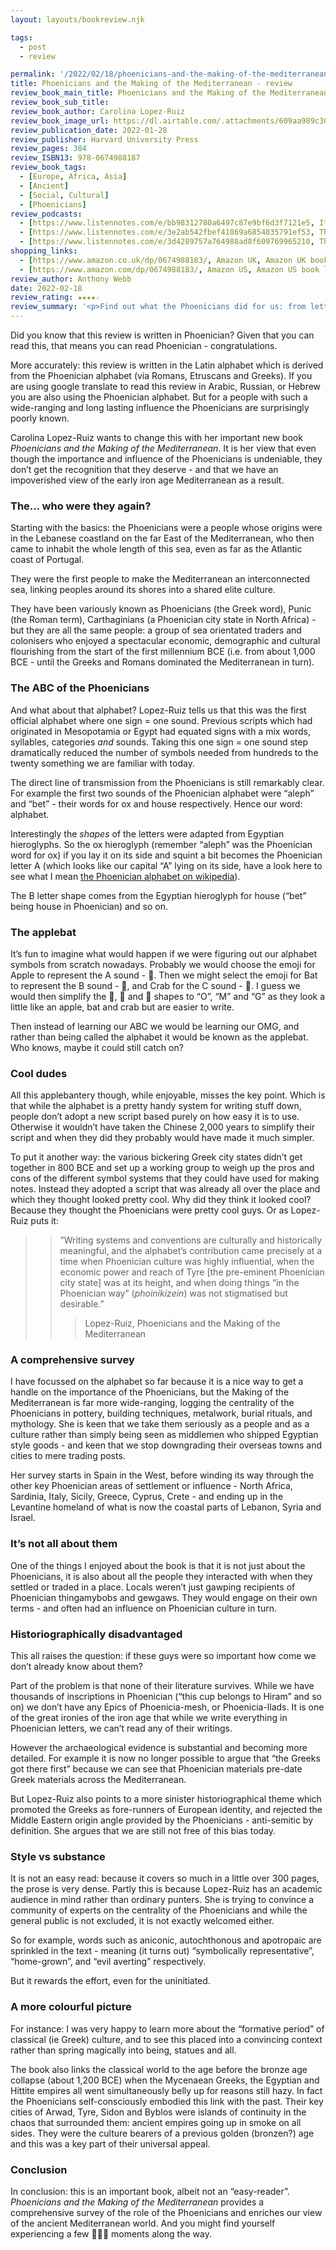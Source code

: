```yaml
---
layout: layouts/bookreview.njk

tags:
  - post
  - review

permalink: '/2022/02/18/phoenicians-and-the-making-of-the-mediterranean/'
title: Phoenicians and the Making of the Mediterranean - review
review_book_main_title: Phoenicians and the Making of the Mediterranean
review_book_sub_title: 
review_book_author: Carolina Lopez-Ruiz
review_book_image_url: https://dl.airtable.com/.attachments/609aa989c308952f7f909dd8d3663a3b/08b0283a/0674988183.02._SCL_.jpg
review_publication_date: 2022-01-28
review_publisher: Harvard University Press
review_pages: 384
review_ISBN13: 978-0674988187
review_book_tags:
  - [Europe, Africa, Asia]
  - [Ancient]
  - [Social, Cultural]
  - [Phoenicians]
review_podcasts:
  - [https://www.listennotes.com/e/bb98312780a6497c87e9bf6d3f7121e5, Ithaca Bound, Phoenicians Settling in Iberia w. Dr. Carolina López-Ruiz]
  - [https://www.listennotes.com/e/3e2ab542fbef41869a6854835791ef53, The Levantini Podcast, When the Gods Were Born]
  - [https://www.listennotes.com/e/3d4289757a764988ad8f609769965210, The Ancients, The Phoenician World]
shopping_links:
  - [https://www.amazon.co.uk/dp/0674988183/, Amazon UK, Amazon UK book link]
  - [https://www.amazon.com/dp/0674988183/, Amazon US, Amazon US book link]
review_author: Anthony Webb
date: 2022-02-18
review_rating: ★★★★☆
review_summary: '<p>Find out what the Phoenicians did for us: from letters, to religion, to apotropaic art, in this survey of the early first millennium BCE Mediterranean.</p><p>While not an easy read it is a rewarding one, methodically unearthing this critical but neglected culture.</p>'
---
```

Did you know that this review is written in Phoenician? Given that you can read this, that means you can read Phoenician - congratulations.

More accurately: this review is written in the Latin alphabet which is derived from the Phoenician alphabet (via Romans, Etruscans and Greeks). If you are using google translate to read this review in Arabic, Russian, or Hebrew you are also using the Phoenician alphabet. But for a people with such a wide-ranging and long lasting influence the Phoenicians are surprisingly poorly known.

Carolina Lopez-Ruiz wants to change this with her important new book *Phoenicians and the Making of the Mediterranean*. It is her view that even though the importance and influence of the Phoenicians is undeniable, they don’t get the recognition that they deserve - and that we have an impoverished view of the early iron age Mediterranean as a result.

### The… who were they again?

Starting with the basics: the Phoenicians were a people whose origins were in the Lebanese coastland on the far East of the Mediterranean, who then came to inhabit the whole length of this sea, even as far as the Atlantic coast of Portugal.

They were the first people to make the Mediterranean an interconnected sea, linking peoples around its shores into a shared elite culture.

They have been variously known as Phoenicians (the Greek word), Punic (the Roman term), Carthaginians (a Phoenician city state in North Africa) - but they are all the same people: a group of sea orientated traders and colonisers who enjoyed a spectacular economic, demographic and cultural flourishing from the start of the first millennium BCE (i.e. from about 1,000 BCE - until the Greeks and Romans dominated the Mediterranean in turn).

### The ABC of the Phoenicians

And what about that alphabet? Lopez-Ruiz tells us that this was the first official alphabet where one sign = one sound. Previous scripts which had originated in Mesopotamia or Egypt had equated signs with a mix words, syllables, categories *and* sounds. Taking this one sign = one sound step dramatically reduced the number of symbols needed from hundreds to the twenty something we are familiar with today.

The direct line of transmission from the Phoenicians is still remarkably clear. For example the first two sounds of the Phoenician alphabet were “aleph” and “bet” - their words for ox and house respectively. Hence our word: alphabet.

Interestingly the *shapes* of the letters were adapted from Egyptian hieroglyphs. So the ox hieroglyph (remember “aleph” was the Phoenician word for ox) if you lay it on its side and squint a bit becomes the Phoenician letter A (which looks like our capital “A” lying on its side, have a look here to see what I mean [the Phoenician alphabet on wikipedia](https://en.wikipedia.org/wiki/Phoenician_alphabet#Table_of_letters)).

The B letter shape comes from the Egyptian hieroglyph for house (“bet” being house in Phoenician) and so on.

### The applebat

It’s fun to imagine what would happen if we were figuring out our alphabet symbols from scratch nowadays. Probably we would choose the emoji for Apple to represent the A sound - 🍎. Then we might select the emoji for Bat to represent the B sound - 🦇, and Crab for the C sound - 🦀. I guess we would then simplify the 🍎, 🦇 and 🦀 shapes to “O”, “M” and “G” as they look a little like an apple, bat and crab but are easier to write.

Then instead of learning our ABC we would be learning our OMG, and rather than being called the alphabet it would be known as the applebat. Who knows, maybe it could still catch on?

### Cool dudes

All this applebantery though, while enjoyable, misses the key point. Which is that while the alphabet is a pretty handy system for writing stuff down, people don’t adopt a new script based purely on how easy it is to use. Otherwise it wouldn’t have taken the Chinese 2,000 years to simplify their script and when they did they probably would have made it much simpler.

To put it another way: the various bickering Greek city states didn’t get together in 800 BCE and set up a working group to weigh up the pros and cons of the different symbol systems that they could have used for making notes. Instead they adopted a script that was already all over the place and which they thought looked pretty cool. Why did they think it looked cool? Because they thought the Phoenicians were pretty cool guys. Or as Lopez-Ruiz puts it:

>>”Writing systems and conventions are culturally and historically meaningful, and the alphabet’s contribution came precisely at a time when Phoenician culture was highly influential, when the economic power and reach of Tyre [the pre-eminent Phoenician city state] was at its height, and when doing things “in the Phoenician way” (*phoinikizein*) was not stigmatised but desirable.”
>>>
>>> Lopez-Ruiz, Phoenicians and the Making of the Mediterranean

### A comprehensive survey

I have focussed on the alphabet so far because it is a nice way to get a handle on the importance of the Phoenicians, but the Making of the Mediterranean is far more wide-ranging, logging the centrality of the Phoenicians in pottery, building techniques, metalwork, burial rituals, and mythology. She is keen that we take them seriously as a people and as a culture rather than simply being seen as middlemen who shipped Egyptian style goods - and keen that we stop downgrading their overseas towns and cities to mere trading posts.

Her survey starts in Spain in the West, before winding its way through the other key Phoenician areas of settlement or influence - North Africa, Sardinia, Italy, Sicily, Greece, Cyprus, Crete - and ending up in the Levantine homeland of what is now the coastal parts of Lebanon, Syria and Israel.

### It’s not all about them

One of the things I enjoyed about the book is that it is not just about the Phoenicians, it is also about all the people they interacted with when they settled or traded in a place. Locals weren’t just gawping recipients of Phoenician thingamybobs and gewgaws. They would engage on their own terms - and often had an influence on Phoenician culture in turn.

### Historiographically disadvantaged

This all raises the question: if these guys were so important how come we don’t already know about them?

Part of the problem is that none of their literature survives. While we have thousands of inscriptions in Phoenician (“this cup belongs to Hiram” and so on) we don’t have any Epics of Phoenicia-mesh, or Phoenicia-llads. It is one of the great ironies of the iron age that while we write everything in Phoenician letters, we can’t read any of their writings.

However the archaeological evidence is substantial and becoming more detailed. For example it is now no longer possible to argue that “the Greeks got there first” because we can see that Phoenician materials pre-date Greek materials across the Mediterranean.

But Lopez-Ruiz also points to a more sinister historiographical theme which promoted the Greeks as fore-runners of European identity, and rejected the Middle Eastern origin angle provided by the Phoenicians - anti-semitic by definition. She argues that we are still not free of this bias today.

### Style vs substance

It is not an easy read: because it covers so much in a little over 300 pages, the prose is very dense. Partly this is because Lopez-Ruiz has an academic audience in mind rather than ordinary punters. She is trying to convince a community of experts on the centrality of the Phoenicians and while the general public is not excluded, it is not exactly welcomed either.

So for example, words such as aniconic, autochthonous and apotropaic are sprinkled in the text - meaning (it turns out) “symbolically representative”, “home-grown”, and “evil averting” respectively.

But it rewards the effort, even for the uninitiated.

### A more colourful picture

For instance: I was very happy to learn more about the “formative period” of classical (ie Greek) culture, and to see this placed into a convincing context rather than spring magically into being, statues and all.

The book also links the classical world to the age before the bronze age collapse (about 1,200 BCE) when the Mycenaean Greeks, the Egyptian and Hittite empires all went simultaneously belly up for reasons still hazy. In fact the Phoenicians self-consciously embodied this link with the past. Their key cities of Arwad, Tyre, Sidon and Byblos were islands of continuity in the chaos that surrounded them: ancient empires going up in smoke on all sides. They were the culture bearers of a previous golden (bronzen?) age and this was a key part of their universal appeal.

### Conclusion

In conclusion: this is an important book, albeit not an “easy-reader”. *Phoenicians and the Making of the Mediterranean* provides a comprehensive survey of the role of the Phoenicians and enriches our view of the ancient Mediterranean world. And you might find yourself experiencing a few 🍎🦇🦀 moments along the way.